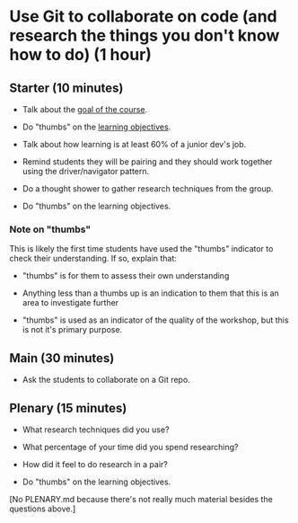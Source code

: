 # Use Git to collaborate on code (and research the things you don't know how to do) (1 hour)

## Starter (10 minutes)

* Talk about the [goal of the course](README.md#goal-of-the-course).

* Do "thumbs" on the [learning objectives](README.md#learning-objectives).

* Talk about how learning is at least 60% of a junior dev's job.

* Remind students they will be pairing and they should work together using the driver/navigator pattern.

* Do a thought shower to gather research techniques from the group.

* Do "thumbs" on the learning objectives.

### Note on "thumbs"

This is likely the first time students have used the "thumbs" indicator to check their understanding. If so, explain that:

* "thumbs" is for them to assess their own understanding

* Anything less than a thumbs up is an indication to them that this is an area to investigate further

* "thumbs" is used as an indicator of the quality of the workshop, but this is not it's primary purpose.

## Main (30 minutes)

* Ask the students to collaborate on a Git repo.

## Plenary (15 minutes)

* What research techniques did you use?

* What percentage of your time did you spend researching?

* How did it feel to do research in a pair?

* Do "thumbs" on the learning objectives.

[No PLENARY.md because there's not really much material besides the questions above.]
